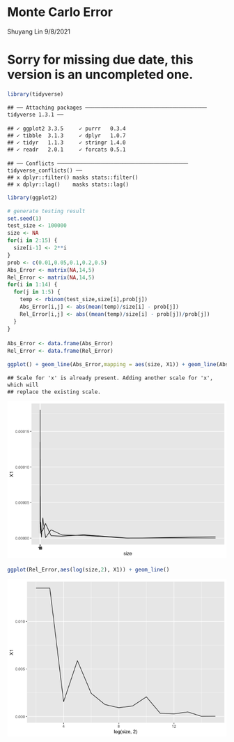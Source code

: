 Monte Carlo Error
================
Shuyang Lin
9/8/2021

# Sorry for missing due date, this version is an uncompleted one.

``` r
library(tidyverse)
```

    ## ── Attaching packages ─────────────────────────────────────── tidyverse 1.3.1 ──

    ## ✓ ggplot2 3.3.5     ✓ purrr   0.3.4
    ## ✓ tibble  3.1.3     ✓ dplyr   1.0.7
    ## ✓ tidyr   1.1.3     ✓ stringr 1.4.0
    ## ✓ readr   2.0.1     ✓ forcats 0.5.1

    ## ── Conflicts ────────────────────────────────────────── tidyverse_conflicts() ──
    ## x dplyr::filter() masks stats::filter()
    ## x dplyr::lag()    masks stats::lag()

``` r
library(ggplot2)
```

``` r
# generate testing result
set.seed(1)
test_size <- 100000
size <- NA
for(i in 2:15) {
  size[i-1] <- 2**i
}
prob <- c(0.01,0.05,0.1,0.2,0.5)
Abs_Error <- matrix(NA,14,5)
Rel_Error <- matrix(NA,14,5)
for(i in 1:14) {
  for(j in 1:5) {
    temp <- rbinom(test_size,size[i],prob[j])
    Abs_Error[i,j] <- abs(mean(temp)/size[i] - prob[j])
    Rel_Error[i,j] <- abs((mean(temp)/size[i] - prob[j])/prob[j])
  }
}

Abs_Error <- data.frame(Abs_Error)
Rel_Error <- data.frame(Rel_Error)
```

``` r
ggplot() + geom_line(Abs_Error,mapping = aes(size, X1)) + geom_line(Abs_Error,mapping = aes(size, X2)) + scale_x_log10() + scale_x_continuous(breaks=seq(0,16,1))
```

    ## Scale for 'x' is already present. Adding another scale for 'x', which will
    ## replace the existing scale.

![](writeup_files/figure-gfm/unnamed-chunk-3-1.png)<!-- -->

``` r
ggplot(Rel_Error,aes(log(size,2), X1)) + geom_line()
```

![](writeup_files/figure-gfm/unnamed-chunk-4-1.png)<!-- -->
